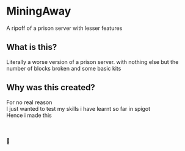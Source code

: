 # MiningAway
A ripoff of a prison server with lesser features

<h2>What is this?</h2>
Literally a worse version of a prison server.
with nothing else but the number of blocks broken and some basic kits

<h2>Why was this created?</h2>
For no real reason
<br>
I just wanted to test my skills i have learnt so far in spigot
<br>
Hence i made this
<br>
<br>
<br>
<br>
🤡
